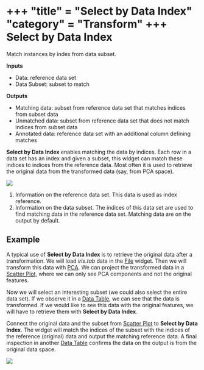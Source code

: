 +++
"title" = "Select by Data Index"
"category" = "Transform"
+++
Select by Data Index
====================

Match instances by index from data subset.

**Inputs**

- Data: reference data set
- Data Subset: subset to match

**Outputs**

- Matching data: subset from reference data set that matches indices from subset data
- Unmatched data: subset from reference data set that does not match indices from subset data
- Annotated data: reference data set with an additional column defining matches

**Select by Data Index** enables matching the data by indices. Each row in a data set has an index and given a subset, this widget can match these indices to indices from the reference data. Most often it is used to retrieve the original data from the transformed data (say, from PCA space).

![](../images/Select-by-Data-Index-stamped.png)

1. Information on the reference data set. This data is used as index reference.
2. Information on the data subset. The indices of this data set are used to find matching data in the reference data set. Matching data are on the output by default.

Example
-------

A typical use of **Select by Data Index** is to retrieve the original data after a transformation. We will load *iris.tab* data in the [File](../data/file.md) widget. Then we will transform this data with [PCA](../unsupervised/PCA.md). We can project the transformed data in a [Scatter Plot](../../visualize/scatterplot/), where we can only see PCA components and not the original features.

Now we will select an interesting subset (we could also select the entire data set). If we observe it in a [Data Table](../../data/datatable/), we can see that the data is transformed. If we would like to see this data with the original features, we will have to retrieve them with **Select by Data Index**.

Connect the original data and the subset from [Scatter Plot](../../visualize/scatterplot/) to **Select by Data Index**. The widget will match the indices of the subset with the indices of the reference (original) data and output the matching reference data. A final inspection in another [Data Table](../../data/datatable/) confirms the data on the output is from the original data space.

![](../images/Select-by-Data-Index-Example1.png)
